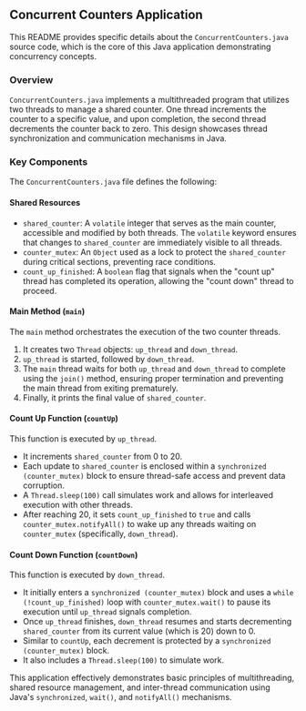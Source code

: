 ## Concurrent Counters Application

This README provides specific details about the `ConcurrentCounters.java` source code, which is the core of this Java application demonstrating concurrency concepts.

### Overview

`ConcurrentCounters.java` implements a multithreaded program that utilizes two threads to manage a shared counter. One thread increments the counter to a specific value, and upon completion, the second thread decrements the counter back to zero. This design showcases thread synchronization and communication mechanisms in Java.

### Key Components

The `ConcurrentCounters.java` file defines the following:

#### Shared Resources
* `shared_counter`: A `volatile` integer that serves as the main counter, accessible and modified by both threads. The `volatile` keyword ensures that changes to `shared_counter` are immediately visible to all threads.
* `counter_mutex`: An `Object` used as a lock to protect the `shared_counter` during critical sections, preventing race conditions.
* `count_up_finished`: A `boolean` flag that signals when the "count up" thread has completed its operation, allowing the "count down" thread to proceed.

#### Main Method (`main`)
The `main` method orchestrates the execution of the two counter threads.
1.  It creates two `Thread` objects: `up_thread` and `down_thread`.
2.  `up_thread` is started, followed by `down_thread`.
3.  The `main` thread waits for both `up_thread` and `down_thread` to complete using the `join()` method, ensuring proper termination and preventing the main thread from exiting prematurely.
4.  Finally, it prints the final value of `shared_counter`.

#### Count Up Function (`countUp`)
This function is executed by `up_thread`.
* It increments `shared_counter` from 0 to 20.
* Each update to `shared_counter` is enclosed within a `synchronized (counter_mutex)` block to ensure thread-safe access and prevent data corruption.
* A `Thread.sleep(100)` call simulates work and allows for interleaved execution with other threads.
* After reaching 20, it sets `count_up_finished` to `true` and calls `counter_mutex.notifyAll()` to wake up any threads waiting on `counter_mutex` (specifically, `down_thread`).

#### Count Down Function (`countDown`)
This function is executed by `down_thread`.
* It initially enters a `synchronized (counter_mutex)` block and uses a `while (!count_up_finished)` loop with `counter_mutex.wait()` to pause its execution until `up_thread` signals completion.
* Once `up_thread` finishes, `down_thread` resumes and starts decrementing `shared_counter` from its current value (which is 20) down to 0.
* Similar to `countUp`, each decrement is protected by a `synchronized (counter_mutex)` block.
* It also includes a `Thread.sleep(100)` to simulate work.

This application effectively demonstrates basic principles of multithreading, shared resource management, and inter-thread communication using Java's `synchronized`, `wait()`, and `notifyAll()` mechanisms.
